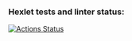### Hexlet tests and linter status:
[![Actions Status](https://github.com/kreker783/python-project-49/workflows/hexlet-check/badge.svg)](https://github.com/kreker783/python-project-49/actions)
